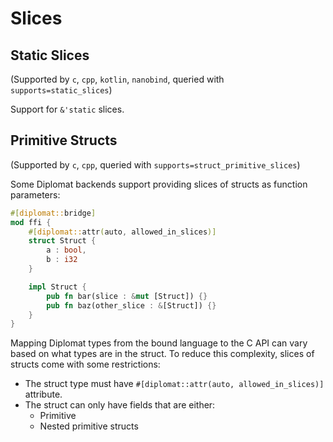 # Slices

## Static Slices

(Supported by `c`, `cpp`, `kotlin`, `nanobind`, queried with `supports=static_slices`)

Support for `&'static` slices.

## Primitive Structs

(Supported by `c`, `cpp`, queried with `supports=struct_primitive_slices`)

Some Diplomat backends support providing slices of structs as function parameters:

```rs
#[diplomat::bridge]
mod ffi {
    #[diplomat::attr(auto, allowed_in_slices)]
    struct Struct {
        a : bool,
        b : i32
    }

    impl Struct {
        pub fn bar(slice : &mut [Struct]) {}
        pub fn baz(other_slice : &[Struct]) {}
    }
}
```

Mapping Diplomat types from the bound language to the C API can vary based on what types are in the struct. To reduce this complexity, slices of structs come with some restrictions:

- The struct type must have `#[diplomat::attr(auto, allowed_in_slices)]` attribute.
- The struct can only have fields that are either:
    - Primitive
    - Nested primitive structs
